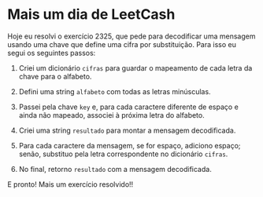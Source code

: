 # Mais um dia de LeetCash

Hoje eu resolvi o exercício 2325, que pede para decodificar uma mensagem usando uma chave que define uma cifra por substituição. Para isso eu segui os seguintes passos:

1. Criei um dicionário `cifras` para guardar o mapeamento de cada letra da chave para o alfabeto.

2. Defini uma string `alfabeto` com todas as letras minúsculas.

3. Passei pela chave `key` e, para cada caractere diferente de espaço e ainda não mapeado, associei à próxima letra do alfabeto.

4. Criei uma string `resultado` para montar a mensagem decodificada.

5. Para cada caractere da mensagem, se for espaço, adiciono espaço; senão, substituo pela letra correspondente no dicionário `cifras`.

6. No final, retorno `resultado` com a mensagem decodificada.

E pronto! Mais um exercício resolvido!!